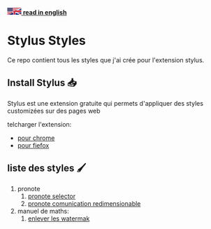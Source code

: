 [![en](./images/en_32.png) **read in english**](./README.md)

# Stylus Styles

Ce repo contient tous les styles que j'ai crée pour l'extension stylus.

## Install Stylus 📥

Stylus est une extension gratuite qui permets d'appliquer des styles customizées sur des pages web

telcharger l'extension:

- [pour chrome](https://chrome.google.com/webstore/detail/stylus/clngdbkpkpeebahjckkjfobafhncgmne?hl=fr)
- [pour fiefox](https://addons.mozilla.org/fr/firefox/addon/styl-us/)

## liste des styles 🖌️

1. pronote
   1. [pronote selector](./styles/pronote/selector)
   2. [pronote comunication redimensionable](./styles/pronote/resizer)
2. manuel de maths:
   1. [enlever les watermak](./styles/maths_manual_watermark)
